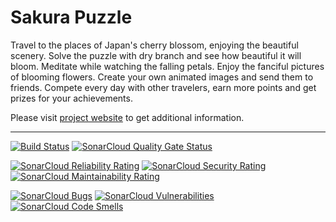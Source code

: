 # Sakura Puzzle

Travel  to  the  places  of  Japan's cherry blossom, enjoying the beautiful
scenery.  Solve  the  puzzle  with dry branch and see how beautiful it will
bloom.  Meditate  while  watching  the  falling  petals. Enjoy the fanciful
pictures of blooming flowers. Create your own animated images and send them
to  friends.  Compete  every day with other travelers, earn more points and
get prizes for your achievements.

Please visit [project website](https://sakuramobile.sourceforge.io/) to get
additional information.

---

[![Build Status](https://github.com/sakura-mobile/sakura-android/actions/workflows/build.yml/badge.svg?branch=master)](https://github.com/sakura-mobile/sakura-android/actions/workflows/build.yml?query=branch%3Amaster)
[![SonarCloud Quality Gate Status](https://sonarcloud.io/api/project_badges/measure?project=sakura-mobile_sakura-android&metric=alert_status)](https://sonarcloud.io/dashboard?id=sakura-mobile_sakura-android)

[![SonarCloud Reliability Rating](https://sonarcloud.io/api/project_badges/measure?project=sakura-mobile_sakura-android&metric=reliability_rating)](https://sonarcloud.io/dashboard?id=sakura-mobile_sakura-android)
[![SonarCloud Security Rating](https://sonarcloud.io/api/project_badges/measure?project=sakura-mobile_sakura-android&metric=security_rating)](https://sonarcloud.io/dashboard?id=sakura-mobile_sakura-android)
[![SonarCloud Maintainability Rating](https://sonarcloud.io/api/project_badges/measure?project=sakura-mobile_sakura-android&metric=sqale_rating)](https://sonarcloud.io/dashboard?id=sakura-mobile_sakura-android)

[![SonarCloud Bugs](https://sonarcloud.io/api/project_badges/measure?project=sakura-mobile_sakura-android&metric=bugs)](https://sonarcloud.io/dashboard?id=sakura-mobile_sakura-android)
[![SonarCloud Vulnerabilities](https://sonarcloud.io/api/project_badges/measure?project=sakura-mobile_sakura-android&metric=vulnerabilities)](https://sonarcloud.io/dashboard?id=sakura-mobile_sakura-android)
[![SonarCloud Code Smells](https://sonarcloud.io/api/project_badges/measure?project=sakura-mobile_sakura-android&metric=code_smells)](https://sonarcloud.io/dashboard?id=sakura-mobile_sakura-android)
